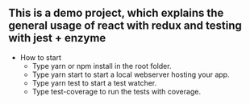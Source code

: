 ## This is a demo project, which explains the general usage of react with redux and testing with jest + enzyme

- How to start
  - Type yarn or npm install in the root folder.
  - Type yarn start to start a local webserver hosting your app.
  - Type yarn test to start a test watcher.
  - Type test-coverage to run the tests with coverage.
